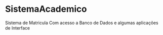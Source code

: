 # SistemaAcademico
Sistema  de Matricula
Com acesso a Banco de Dados e algumas aplicações de Interface
